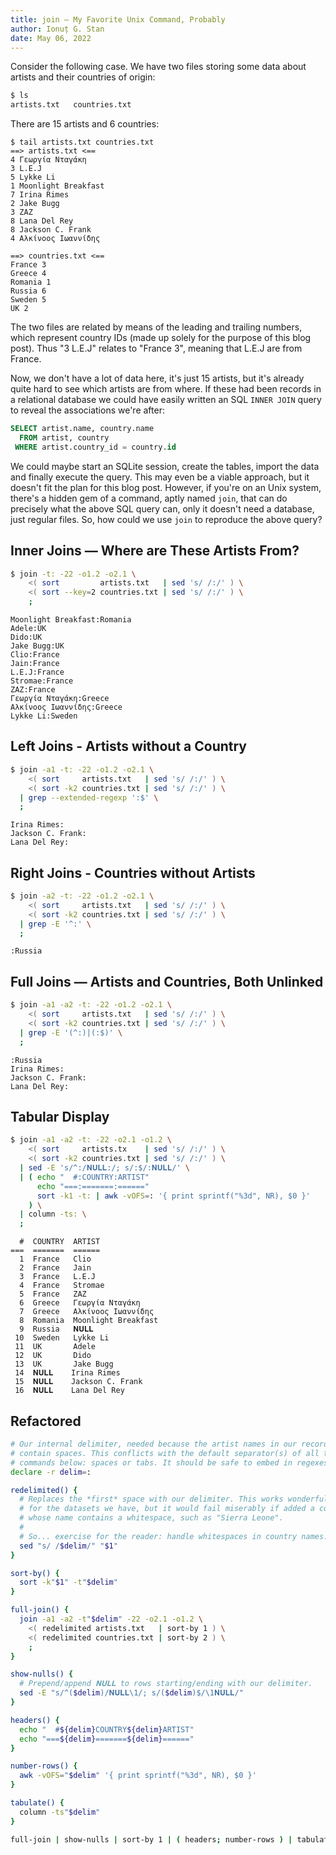 ```yaml
---
title: join — My Favorite Unix Command, Probably
author: Ionuț G. Stan
date: May 06, 2022
---
```


Consider the following case. We have two files storing some data about artists
and their countries of origin:

```bash
$ ls
artists.txt   countries.txt
```

There are 15 artists and 6 countries:

```
$ tail artists.txt countries.txt
==> artists.txt <==
4 Γεωργία Νταγάκη
3 L.E.J
5 Lykke Li
1 Moonlight Breakfast
7 Irina Rimes
2 Jake Bugg
3 ZAZ
8 Lana Del Rey
8 Jackson C. Frank
4 Αλκίνοος Ιωαννίδης

==> countries.txt <==
France 3
Greece 4
Romania 1
Russia 6
Sweden 5
UK 2
```

The two files are related by means of the leading and trailing numbers, which
represent country IDs (made up solely for the purpose of this blog post). Thus
"3 L.E.J" relates to "France 3", meaning that L.E.J are from France.

Now, we don't have a lot of data here, it's just 15 artists, but it's already
quite hard to see which artists are from where. If these had been records in a
relational database we could have easily written an SQL `INNER JOIN` query to
reveal the associations we're after:

```sql
SELECT artist.name, country.name
  FROM artist, country
 WHERE artist.country_id = country.id
```

We could maybe start an SQLite session, create the tables, import the data and
finally execute the query. This may even be a viable approach, but it doesn't
fit the plan for this blog post. However, if you're on an Unix system, there's
a hidden gem of a command, aptly named `join`, that can do precisely what the
above SQL query can, only it doesn't need a database, just regular files. So,
how could we use `join` to reproduce the above query?

## Inner Joins — Where are These Artists From?

```bash
$ join -t: -22 -o1.2 -o2.1 \
    <( sort         artists.txt   | sed 's/ /:/' ) \
    <( sort --key=2 countries.txt | sed 's/ /:/' ) \
    ;
```
```
Moonlight Breakfast:Romania
Adele:UK
Dido:UK
Jake Bugg:UK
Clio:France
Jain:France
L.E.J:France
Stromae:France
ZAZ:France
Γεωργία Νταγάκη:Greece
Αλκίνοος Ιωαννίδης:Greece
Lykke Li:Sweden
```

## Left Joins - Artists without a Country

```bash
$ join -a1 -t: -22 -o1.2 -o2.1 \
    <( sort     artists.txt   | sed 's/ /:/' ) \
    <( sort -k2 countries.txt | sed 's/ /:/' ) \
  | grep --extended-regexp ':$' \
  ;
```
```
Irina Rimes:
Jackson C. Frank:
Lana Del Rey:
```

## Right Joins - Countries without Artists

```bash
$ join -a2 -t: -22 -o1.2 -o2.1 \
    <( sort     artists.txt   | sed 's/ /:/' ) \
    <( sort -k2 countries.txt | sed 's/ /:/' ) \
  | grep -E '^:' \
  ;
```
```
:Russia
```

## Full Joins — Artists and Countries, Both Unlinked

```bash
$ join -a1 -a2 -t: -22 -o1.2 -o2.1 \
    <( sort     artists.txt   | sed 's/ /:/' ) \
    <( sort -k2 countries.txt | sed 's/ /:/' ) \
  | grep -E '(^:)|(:$)' \
  ;
```

```
:Russia
Irina Rimes:
Jackson C. Frank:
Lana Del Rey:
```

## Tabular Display

```bash
$ join -a1 -a2 -t: -22 -o2.1 -o1.2 \
    <( sort     artists.tx    | sed 's/ /:/' ) \
    <( sort -k2 countries.txt | sed 's/ /:/' ) \
  | sed -E 's/^:/𝐍𝐔𝐋𝐋:/; s/:$/:𝐍𝐔𝐋𝐋/' \
  | ( echo "  #:COUNTRY:ARTIST"
      echo "===:=======:======"
      sort -k1 -t: | awk -vOFS=: '{ print sprintf("%3d", NR), $0 }'
    ) \
  | column -ts: \
  ;
```

```
  #  COUNTRY  ARTIST
===  =======  ======
  1  France   Clio
  2  France   Jain
  3  France   L.E.J
  4  France   Stromae
  5  France   ZAZ
  6  Greece   Γεωργία Νταγάκη
  7  Greece   Αλκίνοος Ιωαννίδης
  8  Romania  Moonlight Breakfast
  9  Russia   𝐍𝐔𝐋𝐋
 10  Sweden   Lykke Li
 11  UK       Adele
 12  UK       Dido
 13  UK       Jake Bugg
 14  𝐍𝐔𝐋𝐋    Irina Rimes
 15  𝐍𝐔𝐋𝐋    Jackson C. Frank
 16  𝐍𝐔𝐋𝐋    Lana Del Rey
```

## Refactored

```bash
# Our internal delimiter, needed because the artist names in our records
# contain spaces. This conflicts with the default separator(s) of all the
# commands below: spaces or tabs. It should be safe to embed in regexes.
declare -r delim=:

redelimited() {
  # Replaces the *first* space with our delimiter. This works wonderfully
  # for the datasets we have, but it would fail miserably if added a country
  # whose name contains a whitespace, such as "Sierra Leone".
  #
  # So... exercise for the reader: handle whitespaces in country names.
  sed "s/ /$delim/" "$1"
}

sort-by() {
  sort -k"$1" -t"$delim"
}

full-join() {
  join -a1 -a2 -t"$delim" -22 -o2.1 -o1.2 \
    <( redelimited artists.txt   | sort-by 1 ) \
    <( redelimited countries.txt | sort-by 2 ) \
    ;
}

show-nulls() {
  # Prepend/append 𝐍𝐔𝐋𝐋 to rows starting/ending with our delimiter.
  sed -E "s/^($delim)/𝐍𝐔𝐋𝐋\1/; s/($delim)$/\1𝐍𝐔𝐋𝐋/"
}

headers() {
  echo "  #${delim}COUNTRY${delim}ARTIST"
  echo "===${delim}=======${delim}======"
}

number-rows() {
  awk -vOFS="$delim" '{ print sprintf("%3d", NR), $0 }'
}

tabulate() {
  column -ts"$delim"
}

full-join | show-nulls | sort-by 1 | ( headers; number-rows ) | tabulate
```

<!-- <div class="highlight">
  <pre><code>  #  COUNTRY  ARTIST
===  =======  ======
  1  France   <a href="#">Clio</a>
  2  France   <a href="#">Jain</a>
  3  France   <a href="#">L.E.J</a>
  4  France   <a href="#">Stromae</a>
  5  France   <a href="#">ZAZ</a>
  6  Greece   <a href="#">Γεωργία Νταγάκη</a>
  7  Greece   <a href="#">Αλκίνοος Ιωαννίδης</a>
  8  Romania  <a href="#">Moonlight Breakfast</a>
  9  Russia   𝐍𝐔𝐋𝐋
 10  Sweden   <a href="#">Lykke Li</a>
 11  UK       <a href="#">Adele</a>
 12  UK       <a href="#">Dido</a>
 13  UK       <a href="#">Jake Bugg</a>
 14  𝐍𝐔𝐋𝐋    <a href="#">Irina Rimes</a>
 15  𝐍𝐔𝐋𝐋    <a href="#">Jackson C. Frank</a>
 16  𝐍𝐔𝐋𝐋    <a href="#">Lana Del Rey</a></code></pre>
</div>
 -->
